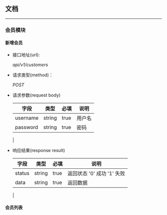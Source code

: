 ## 文档
***
### 会员模块

#### 新增会员
* 接口地址(url):

    *api/v1/customers*

* 请求类型(method)：

    *POST*

* 请求参数(request body)

  | 字段      | 类型      | 必填  | 说明
  | ----     |----       |----       |----
  | username | string    | true      |用户名
  | password | string    | true      |密码
  |


* 响应结果(response result)

  | 字段      | 类型      | 必填      | 说明
  | ----     |----       |----       |----
  | status   | string    | true      | 返回状态  '0' 成功 '1' 失败
  | data     | string    | true      | 返回数据
  |

#### 会员列表
